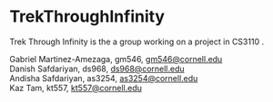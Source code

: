 # TrekThroughInfinity
Trek Through Infinity is the a group working on a project in CS3110 .

Gabriel Martinez-Amezaga, gm546, gm546@cornell.edu \
Danish Safdariyan, ds968, ds968@cornell.edu \
Andisha Safdariyan, as3254, as3254@cornell.edu \
Kaz Tam, kt557, kt557@cornell.edu
